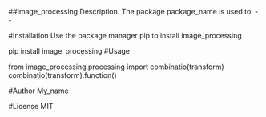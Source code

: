 ##Image_processing
Description. The package package_name is used to: - -

#Installation
Use the package manager pip to install image_processing

pip install image_processing
#Usage

from image_processing.processing import combinatio(transform)
combinatio(transform).function()

#Author
My_name

#License
MIT